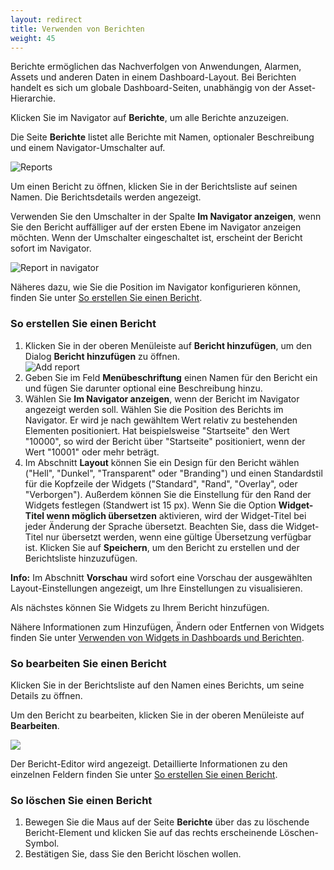 ```yaml
---
layout: redirect
title: Verwenden von Berichten
weight: 45
---
```


Berichte ermöglichen das Nachverfolgen von Anwendungen, Alarmen, Assets und anderen Daten in einem Dashboard-Layout. Bei Berichten handelt es sich um globale Dashboard-Seiten, unabhängig von der Asset-Hierarchie.

Klicken Sie im Navigator auf **Berichte**, um alle Berichte anzuzeigen.

Die Seite **Berichte** listet alle Berichte mit Namen, optionaler Beschreibung und einem Navigator-Umschalter auf.

![Reports](/images/benutzerhandbuch/cockpit/cockpit-reports-list.png)

Um einen Bericht zu öffnen, klicken Sie in der Berichtsliste auf seinen Namen. Die Berichtsdetails werden angezeigt.

Verwenden Sie den Umschalter in der Spalte **Im Navigator anzeigen**, wenn Sie den Bericht auffälliger auf der ersten Ebene im Navigator anzeigen möchten. Wenn der Umschalter eingeschaltet ist, erscheint der Bericht sofort im Navigator.

![Report in navigator](/images/benutzerhandbuch/cockpit/cockpit-reports-navigator.png)

Näheres dazu, wie Sie die Position im Navigator konfigurieren können, finden Sie unter [So erstellen Sie einen Bericht](#create-report).

<a name="create-report"></a>
### So erstellen Sie einen Bericht

1. Klicken Sie in der oberen Menüleiste auf **Bericht hinzufügen**, um den Dialog **Bericht hinzufügen** zu öffnen.
  <br>![Add report](/images/benutzerhandbuch/cockpit/cockpit-report-add.png)<br>
2. Geben Sie im Feld **Menübeschriftung** einen Namen für den Bericht ein und fügen Sie darunter optional eine Beschreibung hinzu.
3. Wählen Sie **Im Navigator anzeigen**, wenn der Bericht im Navigator angezeigt werden soll. Wählen Sie die Position des Berichts im Navigator. Er wird je nach gewähltem Wert relativ zu bestehenden Elementen positioniert. Hat beispielsweise "Startseite" den Wert "10000", so wird der Bericht über "Startseite" positioniert, wenn der Wert "10001" oder mehr beträgt.
4. Im Abschnitt **Layout** können Sie ein Design für den Bericht wählen ("Hell", "Dunkel", "Transparent" oder "Branding") und einen Standardstil für die Kopfzeile der Widgets ("Standard", "Rand", "Overlay", oder "Verborgen"). Außerdem können Sie die Einstellung für den Rand der Widgets festlegen (Standwert ist 15 px).
Wenn Sie die Option **Widget-Titel wenn möglich übersetzen** aktivieren, wird der Widget-Titel bei jeder Änderung der Sprache übersetzt. Beachten Sie, dass die Widget-Titel nur übersetzt werden, wenn eine gültige Übersetzung verfügbar ist.
Klicken Sie auf **Speichern**, um den Bericht zu erstellen und der Berichtsliste hinzuzufügen.

**Info:** Im Abschnitt **Vorschau** wird sofort eine Vorschau der ausgewählten Layout-Einstellungen angezeigt, um Ihre Einstellungen zu visualisieren.

Als nächstes können Sie Widgets zu Ihrem Bericht hinzufügen.

Nähere Informationen zum Hinzufügen, Ändern oder Entfernen von Widgets finden Sie unter [Verwenden von Widgets in Dashboards und Berichten](#using-widgets).

### So bearbeiten Sie einen Bericht

Klicken Sie in der Berichtsliste auf den Namen eines Berichts, um seine Details zu öffnen.

Um den Bericht zu bearbeiten, klicken Sie in der oberen Menüleiste auf **Bearbeiten**.

<img src="/images/benutzerhandbuch/cockpit/cockpit-report-edit.png" name="Edit report"/>

Der Bericht-Editor wird angezeigt. Detaillierte Informationen zu den einzelnen Feldern finden Sie unter [So erstellen Sie einen Bericht](#create-report).


### So löschen Sie einen Bericht

1. Bewegen Sie die Maus auf der Seite **Berichte** über das zu löschende Bericht-Element und klicken Sie auf das rechts erscheinende Löschen-Symbol.
2. Bestätigen Sie, dass Sie den Bericht löschen wollen.

